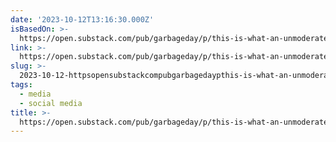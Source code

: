 ```yaml
---
date: '2023-10-12T13:16:30.000Z'
isBasedOn: >-
  https://open.substack.com/pub/garbageday/p/this-is-what-an-unmoderated-internet?utm_source=share&utm_medium=android&r=3d5
link: >-
  https://open.substack.com/pub/garbageday/p/this-is-what-an-unmoderated-internet?utm_source=share&utm_medium=android&r=3d5
slug: >-
  2023-10-12-httpsopensubstackcompubgarbagedaypthis-is-what-an-unmoderated-internetutmsourceshareandutmmediumandroidandr3d5
tags:
  - media
  - social media
title: >-
  https://open.substack.com/pub/garbageday/p/this-is-what-an-unmoderated-internet?utm_source=share&utm_medium=android&r=3d5
---
```


